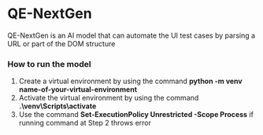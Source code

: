 # QE-NextGen
QE-NextGen is an AI model that can automate the UI test cases by parsing a URL or part of the DOM structure

### How to run the model
1. Create a virtual environment by using the command **python -m venv name-of-your-virtual-environment**
2. Activate the virtual environment by using the command **.\venv\Scripts\activate**
3. Use the command **Set-ExecutionPolicy Unrestricted -Scope Process** if running command at Step 2 throws error

